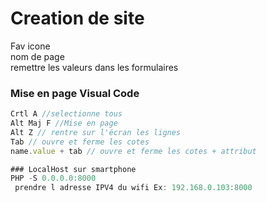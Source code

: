 # Creation de site

Fav icone  
nom de page  
remettre les valeurs dans les formulaires  

### Mise en page Visual Code
```js
Crtl A //selectionne tous
Alt Maj F //Mise en page
Alt Z // rentre sur l'écran les lignes
Tab // ouvre et ferme les cotes
name.value + tab // ouvre et ferme les cotes + attribut

### LocalHost sur smartphone
PHP -S 0.0.0.0:8000
 prendre l adresse IPV4 du wifi Ex: 192.168.0.103:8000
